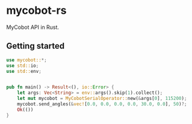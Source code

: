 # mycobot-rs

MyCobot API in Rust.
## Getting started

```rust
use mycobot::*;
use std::io;
use std::env;


pub fn main() -> Result<(), io::Error> {
    let args: Vec<String> = env::args().skip(1).collect();
    let mut mycobot = MyCobotSerialOperator::new(&args[0], 115200);
    mycobot.send_angles(&vec![0.0, 0.0, 0.0, 0.0, 30.0, 0.0], 50)?;
    Ok(())
}
```
